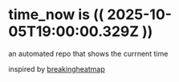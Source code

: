 # time_now is (( 2025-10-05T19:00:00.329Z ))

an automated repo that shows the currnent time

inspired by [breakingheatmap](https://github.com/breakingheatmap/breakingheatmap)